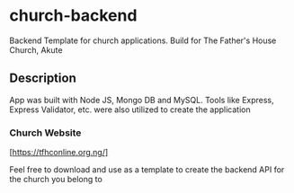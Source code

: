 # church-backend
Backend Template for church applications. Build for The Father's House Church, Akute

## Description
App was built with Node JS, Mongo DB and MySQL. Tools like Express, Express Validator, etc. were also utilized to create the application

### Church Website
[https://tfhconline.org.ng/]

Feel free to download and use as a template to create the backend API for the church you belong to
